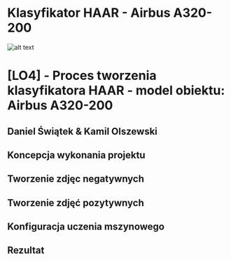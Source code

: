 # Klasyfikator HAAR - Airbus A320-200
![alt text](https://www.put.poznan.pl/sites/default/files/field/image/pp-put_logo_jasne.jpg "PUT logo")


# **[LO4] - Proces tworzenia klasyfikatora HAAR - model obiektu: Airbus A320-200**

## Daniel Świątek & Kamil Olszewski


## Koncepcja wykonania projektu

## Tworzenie zdjęc negatywnych

## Tworzenie zdjęć pozytywnych

## Konfiguracja uczenia mszynowego

## Rezultat
